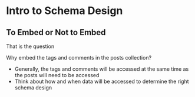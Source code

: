 # Intro to Schema Design
## To Embed or Not to Embed
That is the question

Why embed the tags and comments in the posts collection?
* Generally, the tags and comments will be accessed at the same time as the posts will need to be accessed
* Think about how and when data will be accessed to determine the right schema design
